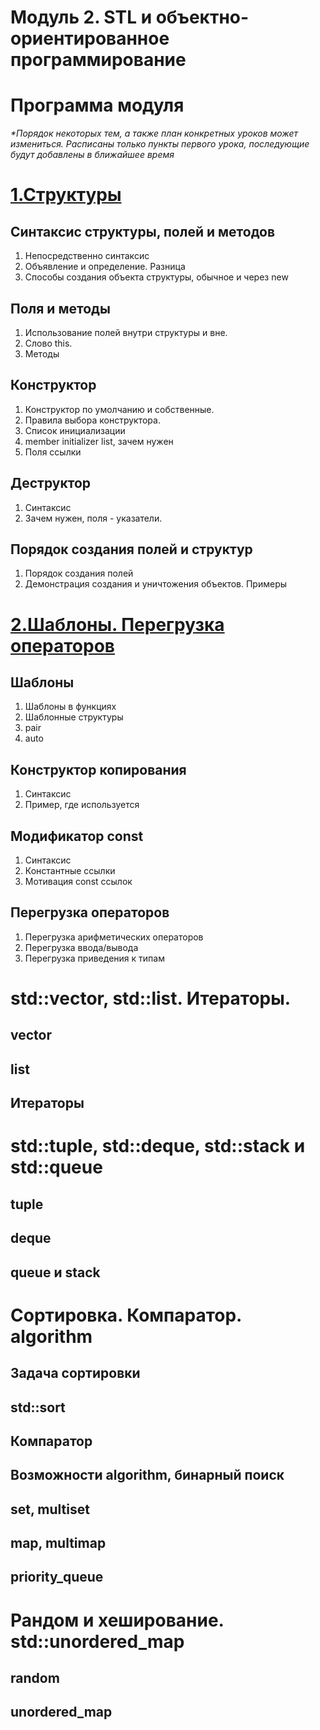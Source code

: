 Модуль 2. STL и объектно-ориентированное программирование
=====

# Программа модуля

_*Порядок некоторых тем, а также план конкретных уроков может измениться. Расписаны только пункты первого урока, последующие будут добавлены в ближайшее время_

[1.Структуры](l1/README.md)
====

## Синтаксис структуры, полей и методов
1. Непосредственно синтаксис
2. Объявление и определение. Разница
3. Способы создания объекта структуры, обычное и через new


## Поля и методы
1. Использование полей внутри структуры и вне.
2. Слово this.
5. Методы


## Конструктор
1. Конструктор по умолчанию и собственные.
2. Правила выбора конструктора. 
3. Список инициализации
4. member initializer list, зачем нужен
5. Поля ссылки

## Деструктор
1. Синтаксис
2. Зачем нужен, поля - указатели.

## Порядок создания полей и структур
1. Порядок создания полей
2. Демонстрация создания и уничтожения объектов. Примеры



[2.Шаблоны. Перегрузка операторов](l2/README.md)
====

## Шаблоны 
1. Шаблоны в функциях
2. Шаблонные структуры
3. pair
4. auto

## Конструктор копирования
1. Синтаксис
2. Пример, где используется
 

## Модификатор  const
1. Синтаксис
2. Константные ссылки
3. Мотивация const ссылок

## Перегрузка операторов
1. Перегрузка арифметических операторов
2. Перегрузка ввода/вывода
3. Перегрузка приведения к типам



std::vector, std::list. Итераторы.
====
## vector
## list
## Итераторы

std::tuple, std::deque, std::stack и std::queue
====
## tuple
## deque
## queue и stack

Сортировка. Компаратор. algorithm
====
## Задача сортировки
## std::sort
## Компаратор
## Возможности algorithm, бинарный поиск
## set, multiset
## map, multimap
## priority_queue

Рандом и хеширование. std::unordered_map
====
## random
## unordered_map
